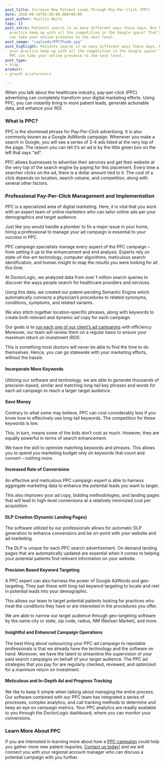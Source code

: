 ```yaml
---
post_title: Increase New Patient Leads Through Pay-Per-Click (PPC)
date: 2018-08-16T05:00:00.000+00:00
post_author: Kaitlin Waits
tags: []
post_intro: Patients search in so many different ways these days. But how can your
  practice keep up with all the competition in the Google space? That’s where PPC
  can take your online presence to the next level.
post_image: "/uploads/PPCThumb.jpg"
post_highlight: Patients search in so many different ways these days. But how can
  your practice keep up with all the competition in the Google space? That’s where
  PPC can take your online presence to the next level.
post_type:
- blog
product:
- growth accelerators

---
```

When you talk about the healthcare industry, pay-per-click (PPC) advertising can completely transform your digital marketing efforts. Using PPC, you can instantly bring in more patient leads, generate actionable data, and enhance your ROI.

### What Is PPC?

PPC is the shortened phrase for Pay-Per-Click advertising. It is also commonly known as a Google AdWords campaign. Whenever you make a search in Google, you will see a series of 3-4 ads listed at the very top of the page. The reason you can tell it’s an ad is by the little green box on the left that says “ad”.

PPC allows businesses to advertise their services and get their website at the very top of the search engine by paying for this placement. Every time a searcher clicks on the ad, there is a dollar amount tied to it. The cost of a click depends on location, search volume, and competition, along with several other factors.

### Professional Pay-Per-Click Management and Implementation

PPC is a specialized area of digital marketing. Here, it is vital that you work with an expert team of online marketers who can tailor online ads per your demographics and target audience.

Just like you would handle a plumber to fix a major issue in your home, hiring a professional to manage your ad campaign is essential to your success in PPC.

PPC campaign specialists manage every aspect of the PPC campaign – from setting it up to the enhancement and end analysis. Experts rely on state-of-the-art-technology, computer algorithms, meticulous search identification, and human insight to reap the results you were looking for all this time.

At DoctorLogic, we analyzed data from over 1 million search queries to discover the ways people search for healthcare providers and services.

Using this data, we created our patent-pending Semantic Engine which automatically connects a physician’s procedures to related synonyms, conditions, symptoms, and related variants.

We also stitch together location-specific phrases, along with keywords to create both relevant and dynamic ad copy for each campaign.

Our goals is to [run each one of our client’s ad campaigns](https://doctorlogic.com/services/ppc/) with efficiency. Moreover, our team will review them on a regular basis to ensure your maximum return on investment (ROI).

This is something most doctors will never be able to find the time to do themselves. Hence, you can go statewide with your marketing efforts, without the hassle.

#### Incorporate More Keywords

Utilizing our software and technology, we are able to generate thousands of precision-based, similar and matching long-tail key phrases and words for each ad campaign to reach a larger target audience.

#### Save Money

Contrary to what some may believe, PPC can cost considerably less if you know how to effectively use long-tail keywords. The competition for these keywords is low.

This, in turn, means some of the bids don’t cost as much. However, they are equally powerful in terms of search enhancement.

We have the skill to optimize matching keywords and phrases. This allows you to spend you marketing budget only on keywords that count and convert – nothing more.

#### Increased Rate of Conversions

An effective and meticulous PPC campaign expert is able to harness aggregate marketing data to enhance the potential leads you want to target.

This also improves your ad copy, bidding methodologies, and landing pages that will lead to high-level conversions at a relatively minimized cost per acquisition.

#### DLP Creation (Dynamic Landing Pages)

The software utilized by our professionals allows for automatic DLP generation to enhance conversions and be on-point with your website and ad marketing.

The DLP is unique for each PPC search advertisement. On demand landing pages that are automatically updated are essential when it comes to helping your potential patients find relevant information on your website.

#### Precision Based Keyword Targeting

A PPC expert can also harness the power of Google AdWords and geo-targeting. They pair these with long-tail keyword targeting to locate and reel in potential leads into your demographic.

This allows our team to target potential patients looking for practices who treat the conditions they have or are interested in the procedures you offer.

We are able to narrow our target audience through geo-targeting software by the name city or state, zip code, radius, NM (Nielsen Market), and more.

#### Insightful and Enhanced Campaign Operations

The best thing about outsourcing your PPC ad campaign to reputable professionals is that we already have the technology and the software on hand. Moreover, we have the talent to streamline the supervision of your paid search campaigns on behalf of your target audience. The PPC ad strategies that you pay for are regularly checked, reviewed, and optimized for a maximum return on investment.

#### Meticulous and In-Depth Ad and Progress Tracking

We like to keep it simple when talking about managing the entire process. Our software combined with our PPC team has integrated a series of processes, complex analytics, and call tracking methods to determine and keep an eye on campaign metrics. Your PPC analytics are readily available to you through the DoctorLogic dashboard, where you can monitor your conversions.

### Learn More About PPC

If you are interested in learning more about how a [PPC campaign](https://doctorlogic.com/services/ppc/) could help you gather more new patient inquiries, [Contact us today!](https://doctorlogic.com/#schedule) and we will connect you with your regional account manager who can discuss a potential campaign with you further.